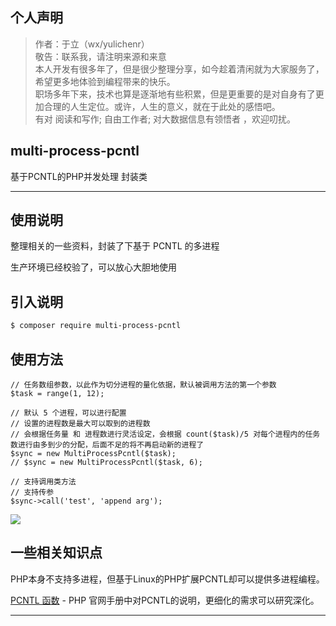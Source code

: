 ## 个人声明

> 作者：于立（wx/yulichenr）  
> 敬告：联系我，请注明来源和来意  
> 本人开发有很多年了，但是很少整理分享，如今趁着清闲就为大家服务了，希望更多地体验到编程带来的快乐。  
> 职场多年下来，技术也算是逐渐地有些积累，但是更重要的是对自身有了更加合理的人生定位。或许，人生的意义，就在于此处的感悟吧。  
> 有对 阅读和写作; 自由工作者; 对大数据信息有领悟者 ，欢迎叨扰。

## multi-process-pcntl

基于PCNTL的PHP并发处理 封装类

***

## 使用说明

整理相关的一些资料，封装了下基于 PCNTL 的多进程

生产环境已经校验了，可以放心大胆地使用

## 引入说明

```bash
$ composer require multi-process-pcntl
```

## 使用方法

```
// 任务数组参数，以此作为切分进程的量化依据，默认被调用方法的第一个参数
$task = range(1, 12);

// 默认 5 个进程，可以进行配置
// 设置的进程数是最大可以取到的进程数
// 会根据任务量 和 进程数进行灵活设定，会根据 count($task)/5 对每个进程内的任务数进行由多到少的分配，后面不足的将不再启动新的进程了
$sync = new MultiProcessPcntl($task);
// $sync = new MultiProcessPcntl($task, 6);

// 支持调用类方法
// 支持传参
$sync->call('test', 'append arg');
```

![](https://raw.githubusercontent.com/multi-process-pcntl/multi-demo.png)

## 一些相关知识点

PHP本身不支持多进程，但基于Linux的PHP扩展PCNTL却可以提供多进程编程。

[PCNTL 函数](http://php.net/manual/zh/book.pcntl.php) - PHP 官网手册中对PCNTL的说明，更细化的需求可以研究深化。

***
